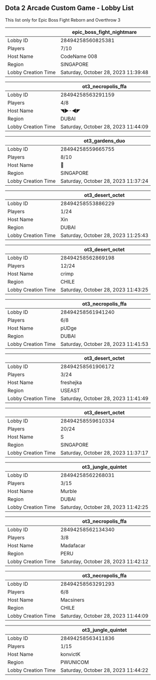 ## Dota 2 Arcade Custom Game - Lobby List

This list only for Epic Boss Fight Reborn and Overthrow 3

|  | epic_boss_fight_nightmare |
| ------ | ------ |
| Lobby ID | 28494258560825381 |
| Players | 7/10 |
| Host Name | CodeName 008 |
| Region | SINGAPORE |
| Lobby Creation Time | Saturday, October 28, 2023 11:39:48 |


|  | ot3_necropolis_ffa |
| ------ | ------ |
| Lobby ID | 28494258563291159 |
| Players | 4/8 |
| Host Name | ◥►-◄◤ |
| Region | DUBAI |
| Lobby Creation Time | Saturday, October 28, 2023 11:44:09 |


|  | ot3_gardens_duo |
| ------ | ------ |
| Lobby ID | 28494258559665755 |
| Players | 8/10 |
| Host Name | 🍌 |
| Region | SINGAPORE |
| Lobby Creation Time | Saturday, October 28, 2023 11:37:24 |


|  | ot3_desert_octet |
| ------ | ------ |
| Lobby ID | 28494258553886229 |
| Players | 1/24 |
| Host Name | Xin |
| Region | DUBAI |
| Lobby Creation Time | Saturday, October 28, 2023 11:25:43 |


|  | ot3_desert_octet |
| ------ | ------ |
| Lobby ID | 28494258562869198 |
| Players | 12/24 |
| Host Name | crimp |
| Region | CHILE |
| Lobby Creation Time | Saturday, October 28, 2023 11:43:25 |


|  | ot3_necropolis_ffa |
| ------ | ------ |
| Lobby ID | 28494258561941240 |
| Players | 6/8 |
| Host Name | pUDge |
| Region | DUBAI |
| Lobby Creation Time | Saturday, October 28, 2023 11:41:53 |


|  | ot3_desert_octet |
| ------ | ------ |
| Lobby ID | 28494258561906172 |
| Players | 3/24 |
| Host Name | freshejka |
| Region | USEAST |
| Lobby Creation Time | Saturday, October 28, 2023 11:41:49 |


|  | ot3_desert_octet |
| ------ | ------ |
| Lobby ID | 28494258559610334 |
| Players | 20/24 |
| Host Name | S |
| Region | SINGAPORE |
| Lobby Creation Time | Saturday, October 28, 2023 11:37:17 |


|  | ot3_jungle_quintet |
| ------ | ------ |
| Lobby ID | 28494258562268031 |
| Players | 3/15 |
| Host Name | Murble |
| Region | DUBAI |
| Lobby Creation Time | Saturday, October 28, 2023 11:42:25 |


|  | ot3_necropolis_ffa |
| ------ | ------ |
| Lobby ID | 28494258562134340 |
| Players | 3/8 |
| Host Name | Madafacar |
| Region | PERU |
| Lobby Creation Time | Saturday, October 28, 2023 11:42:12 |


|  | ot3_necropolis_ffa |
| ------ | ------ |
| Lobby ID | 28494258563291293 |
| Players | 6/8 |
| Host Name | Macsiners |
| Region | CHILE |
| Lobby Creation Time | Saturday, October 28, 2023 11:44:09 |


|  | ot3_jungle_quintet |
| ------ | ------ |
| Lobby ID | 28494258563411836 |
| Players | 1/15 |
| Host Name | konvictK |
| Region | PWUNICOM |
| Lobby Creation Time | Saturday, October 28, 2023 11:44:22 |


